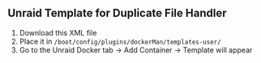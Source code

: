 ﻿## Unraid Template for Duplicate File Handler

1. Download this XML file
2. Place it in `/boot/config/plugins/dockerMan/templates-user/`
3. Go to the Unraid Docker tab → Add Container → Template will appear
